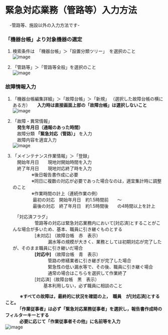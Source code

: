 # 緊急対応業務（管路等）入力方法  				
　-管路等、施設以外の入力方法です-
### 「機器台帳」より対象機器の選定  
1. 検索条件は　「機器台帳」＞「設置分類ツリー」　を選択のこと  
![image](https://github.com/soja-suidou/shisetu_kanri_tenken/assets/139528738/40eb780a-2426-4608-ad76-945a2d96a2df)  
 
1. 「管路等」＞「管路等全般」を選択のこと  
![image](https://github.com/soja-suidou/shisetu_kanri_tenken/assets/139528738/6c60025e-3190-4893-b36d-236673203ea9)
  
### 故障情報入力  
1. 「機器台帳編集詳細」＞「故障台帳」＞「新規」 （選択した故障台帳の横にある方） 
		　 **入力時は直接画面上部の「故障台帳」は選択しないこと**   
![image](https://github.com/soja-suidou/shisetu_kanri_tenken/assets/139528738/fd77c50f-d08b-4894-bea1-45d4e8265600)   
 
1. 「故障・異常情報」  
		　**発生年月日（通報のあった時間）**     
		　故障分類 **「緊急対応（管路）」** を入力	  
		　故障内容を適宜入力  
![image](https://github.com/soja-suidou/shisetu_kanri_tenken/assets/139528738/9699ff12-7986-47fd-bfd1-b7dc5f3bde17)  

1. 「メインテナンス作業情報」＞「登録」   
		　開始年月日　　現地対開始時間を入力	  
		　終了年月日　　現地対応終了時を入力  
	　	　　　※後日報告書作成に必要  
　		　　　※同日に複数の対応が必要であった場合なのは，適宜集計時に調整のこと  
　		　　　※作業時間の計上（連続作業の例）  
　		　　　		最初の対応　開始年月日　約1.5時間前　　～　  
　	　　　			最後の対応　終了年月日　約1.5時間後　　の4時間以上を計上
   
	　「対応済フラグ」  
　　　　　管路等の対応は緊急対応業務内において[対応済]とすることがこんな場合が多いため、基本、職員に引き継ぐものとする  
　　　　　[未対応]	（故障台帳　赤　表示）  
　　　　　　　　漏水等の規模が大きく、業務としては初期対応が完了したが、そのまま職員に引き継いだ場合  
　　　　　**[対応中]**	（故障台帳　青　表示）    
　　　　　　　　管路の修繕業者に引き継ぎが完了した場合  
　　　　　　　　緊急性の低い漏水等で、その後、職員に引き継ぐ場合  
　　　　　　　　通常の場合はこちらを選択して作業終了  
　　　　　[対応済]（故障台帳　黒　表示）    
　　　　　　　基本利用しない，必ず職員に相談のこと  
   
　　　 **※すべての故障は，最終的に状況を確認の上，　職員　が[対応済]とすること。  
	　　	　「作業従事者」は必ず「緊急対応業務従事者」を選択し，報告書作成時のフィルターキーとする  
	　　	　必要に応じて「作業従事者その他」に名前等を入力**   
![image](https://github.com/soja-suidou/shisetu_kanri_tenken/assets/139528738/745e9fbd-cffe-4921-809e-718ec3d3acd5)  

